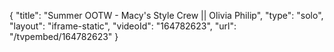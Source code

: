 {
    "title": "Summer OOTW - Macy's Style Crew || Olivia Philip",
    "type": "solo",
    "layout": "iframe-static",
    "videoId": "164782623",
    "url": "\/tvpembed\/164782623"
}